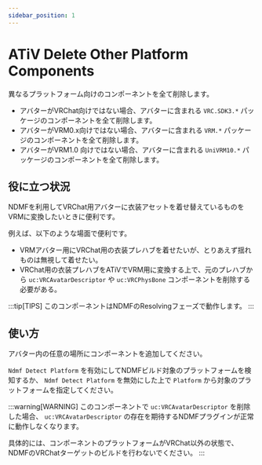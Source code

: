 ```yaml
---
sidebar_position: 1
---
```


# ATiV Delete Other Platform Components

異なるプラットフォーム向けのコンポーネントを全て削除します。

- アバターがVRChat向けではない場合、アバターに含まれる `VRC.SDK3.*` パッケージのコンポーネントを全て削除します。
- アバターがVRM0.x向けではない場合、アバターに含まれる `VRM.*` パッケージのコンポーネントを全て削除します。
- アバターがVRM1.0 向けではない場合、アバターに含まれる `UniVRM10.*` パッケージのコンポーネントを全て削除します。

## 役に立つ状況

NDMFを利用してVRChat用アバターに衣装アセットを着せ替えているものをVRMに変換したいときに便利です。

例えば、以下のような場面で便利です。

- VRMアバター用にVRChat用の衣装プレハブを着せたいが、とりあえず揺れものは無視して着せたい。
- VRChat用の衣装プレハブをATiVでVRM用に変換する上で、元のプレハブから `uc:VRCAvatarDescriptor` や `uc:VRCPhysBone` コンポーネントを削除する必要がある。

:::tip[TIPS]
このコンポーネントはNDMFのResolvingフェーズで動作します。
:::

## 使い方

アバター内の任意の場所にコンポーネントを追加してください。

`Ndmf Detect Platform` を有効にしてNDMFビルド対象のプラットフォームを検知するか、 `Ndmf Detect Platform` を無効にした上で `Platform` から対象のプラットフォームを指定してください。

:::warning[WARNING]
このコンポーネントで `uc:VRCAvatarDescriptor` を削除した場合、 `uc:VRCAvatarDescriptor` の存在を期待するNDMFプラグインが正常に動作しなくなります。

具体的には、コンポーネントのプラットフォームがVRChat以外の状態で、NDMFのVRChatターゲットのビルドを行わないでください。
:::

